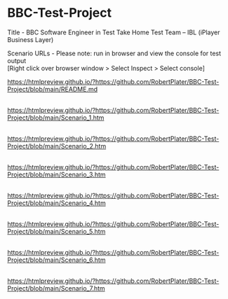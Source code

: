# BBC-Test-Project
Title - BBC Software Engineer in Test Take Home Test Team – IBL (iPlayer Business Layer) <br />

Scenario URLs - Please note: run in browser and view the console for test output <br />
[Right click over browser window > Select Inspect > Select console] <br />

https://htmlpreview.github.io/?https://github.com/RobertPlater/BBC-Test-Project/blob/main/README.md <br />

<br />https://htmlpreview.github.io/?https://github.com/RobertPlater/BBC-Test-Project/blob/main/Scenario_1.htm <br />

<br />https://htmlpreview.github.io/?https://github.com/RobertPlater/BBC-Test-Project/blob/main/Scenario_2.htm <br />

<br />https://htmlpreview.github.io/?https://github.com/RobertPlater/BBC-Test-Project/blob/main/Scenario_3.htm <br />

<br />https://htmlpreview.github.io/?https://github.com/RobertPlater/BBC-Test-Project/blob/main/Scenario_4.htm <br />

<br />https://htmlpreview.github.io/?https://github.com/RobertPlater/BBC-Test-Project/blob/main/Scenario_5.htm <br />

<br />https://htmlpreview.github.io/?https://github.com/RobertPlater/BBC-Test-Project/blob/main/Scenario_6.htm <br />

<br />https://htmlpreview.github.io/?https://github.com/RobertPlater/BBC-Test-Project/blob/main/Scenario_7.htm <br />

